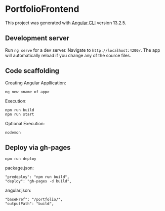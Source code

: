 # PortfolioFrontend

This project was generated with [Angular CLI](https://github.com/angular/angular-cli) version 13.2.5.

## Development server

Run `ng serve` for a dev server. Navigate to `http://localhost:4200/`. The app will automatically reload if you change any of the source files.

## Code scaffolding

Creating Angular Appllication:
```
ng new <name of app>
```

Execution:
```
npm run build
npm run start
```
Optional Execution:
```
nodemon
```

## Deploy via gh-pages
```
npm run deploy
```
package.json:
```
"predeploy": "npm run build",
"deploy": "gh-pages -d build",
```

angular.json:
```
"baseHref": "/portfolio/",
"outputPath": "build",
```